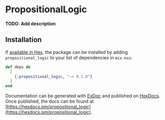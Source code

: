 # PropositionalLogic

**TODO: Add description**

## Installation

If [available in Hex](https://hex.pm/docs/publish), the package can be installed
by adding `propositional_logic` to your list of dependencies in `mix.exs`:

```elixir
def deps do
  [
    {:propositional_logic, "~> 0.1.0"}
  ]
end
```

Documentation can be generated with [ExDoc](https://github.com/elixir-lang/ex_doc)
and published on [HexDocs](https://hexdocs.pm). Once published, the docs can
be found at [https://hexdocs.pm/propositional_logic](https://hexdocs.pm/propositional_logic).

